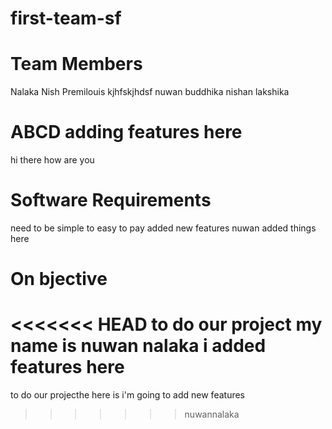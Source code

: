 # first-team-sf
Team Members
=============
Nalaka
Nish
Premilouis
kjhfskjhdsf
nuwan
buddhika 
nishan
lakshika


ABCD adding features here
=========================
hi there how are you


Software Requirements
=====================
need to be simple
to easy to pay
 added new features
nuwan added things here

On bjective
=================
<<<<<<< HEAD
to do our project
my name is nuwan nalaka 
i added features here
=======
to do our projecthe
here is i'm going to add new features
>>>>>>> nuwannalaka
